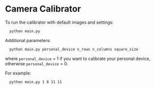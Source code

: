 # Camera Calibrator

To run the calibrator with default images and settings:
```bash
  python main.py
```
Additional parameters:
```bash
  python main.py personal_device n_rows n_columns square_size
```
where `personal_device` = 1 if you want to calibrate your personal device, otherwise `personal_device` = 0.

For example: 
```bash
  python main.py 1 8 11 11
```
